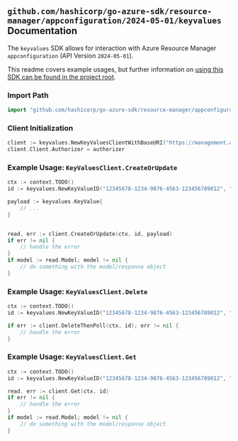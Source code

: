 
## `github.com/hashicorp/go-azure-sdk/resource-manager/appconfiguration/2024-05-01/keyvalues` Documentation

The `keyvalues` SDK allows for interaction with Azure Resource Manager `appconfiguration` (API Version `2024-05-01`).

This readme covers example usages, but further information on [using this SDK can be found in the project root](https://github.com/hashicorp/go-azure-sdk/tree/main/docs).

### Import Path

```go
import "github.com/hashicorp/go-azure-sdk/resource-manager/appconfiguration/2024-05-01/keyvalues"
```


### Client Initialization

```go
client := keyvalues.NewKeyValuesClientWithBaseURI("https://management.azure.com")
client.Client.Authorizer = authorizer
```


### Example Usage: `KeyValuesClient.CreateOrUpdate`

```go
ctx := context.TODO()
id := keyvalues.NewKeyValueID("12345678-1234-9876-4563-123456789012", "example-resource-group", "configurationStoreName", "keyValueName")

payload := keyvalues.KeyValue{
	// ...
}


read, err := client.CreateOrUpdate(ctx, id, payload)
if err != nil {
	// handle the error
}
if model := read.Model; model != nil {
	// do something with the model/response object
}
```


### Example Usage: `KeyValuesClient.Delete`

```go
ctx := context.TODO()
id := keyvalues.NewKeyValueID("12345678-1234-9876-4563-123456789012", "example-resource-group", "configurationStoreName", "keyValueName")

if err := client.DeleteThenPoll(ctx, id); err != nil {
	// handle the error
}
```


### Example Usage: `KeyValuesClient.Get`

```go
ctx := context.TODO()
id := keyvalues.NewKeyValueID("12345678-1234-9876-4563-123456789012", "example-resource-group", "configurationStoreName", "keyValueName")

read, err := client.Get(ctx, id)
if err != nil {
	// handle the error
}
if model := read.Model; model != nil {
	// do something with the model/response object
}
```
